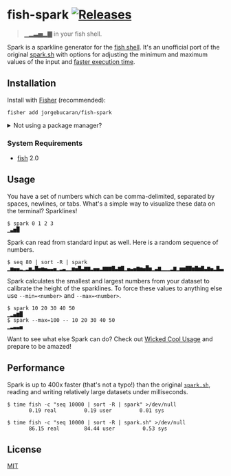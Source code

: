# fish-spark [![Releases](https://img.shields.io/github/release/jorgebucaran/fish-spark.svg?label=&color=0080FF)](https://github.com/jorgebucaran/fish-spark/releases/latest)

> ▁▂▃▅▂▇ in your fish shell.

Spark is a sparkline generator for the <a href=https://fishshell.com title="friendly interactive shell">fish shell</a>. It's an unofficial port of the original [spark.sh](https://github.com/holman/spark) with options for adjusting the minimum and maximum values of the input and [faster execution time](#performance).

## Installation

Install with [Fisher](https://github.com/jorgebucaran/fisher) (recommended):

```
fisher add jorgebucaran/fish-spark
```

<details>
<summary>Not using a package manager?</summary>

---

Copy [`spark.fish`](spark.fish) to any directory on your function path.

```fish
set -q XDG_CONFIG_HOME; or set XDG_CONFIG_HOME ~/.config
curl https://git.io/spark.fish --create-dirs -sLo $XDG_CONFIG_HOME/fish/functions/spark.fish
```

To uninstall, remove the file.

</details>

### System Requirements

- [fish](https://github.com/fish-shell/fish-shell) 2.0

## Usage

You have a set of numbers which can be comma-delimited, separated by spaces, newlines, or tabs. What's a simple way to visualize these data on the terminal? Sparklines!

```console
$ spark 0 1 2 3
▁▃▅█
```

Spark can read from standard input as well. Here is a random sequence of numbers.

```console
$ seq 80 | sort -R | spark
▁▅▄▄▂▁▂▅▂▇▄▅▄▃▃▄▁▂▃▁▁▅▄▇▃▆▆▂▄▄▂▆▆▆▇▃▆▇▁▄▃▄▆▅▄█▅▁▃▆▁▁▁▂▆▁▅▅▇▇▅▇▅▇▃▆▄▂▇▃▃▅▂▁▇▆▂▇▂▃
```

Spark calculates the smallest and largest numbers from your dataset to calibrate the height of the sparklines. To force these values to anything else use `--min=<number>` and `--max=<number>`.

```console
$ spark 10 20 30 40 50
▁▂▄▆█
$ spark --max=100 -- 10 20 30 40 50
▁▂▃▃▄
```

Want to see what else Spark can do? Check out [Wicked Cool Usage](https://github.com/holman/spark/wiki/Wicked-Cool-Usage) and prepare to be amazed!

## Performance

Spark is up to 400x faster (that's not a typo!) than the original [`spark.sh`](https://github.com/holman/spark), reading and writing relatively large datasets under milliseconds.

```console
$ time fish -c "seq 10000 | sort -R | spark" >/dev/null
       0.19 real         0.19 user         0.01 sys

$ time fish -c "seq 10000 | sort -R | spark.sh" >/dev/null
       86.15 real        84.44 user         0.53 sys
```

## License

[MIT](LICENSE.md)
